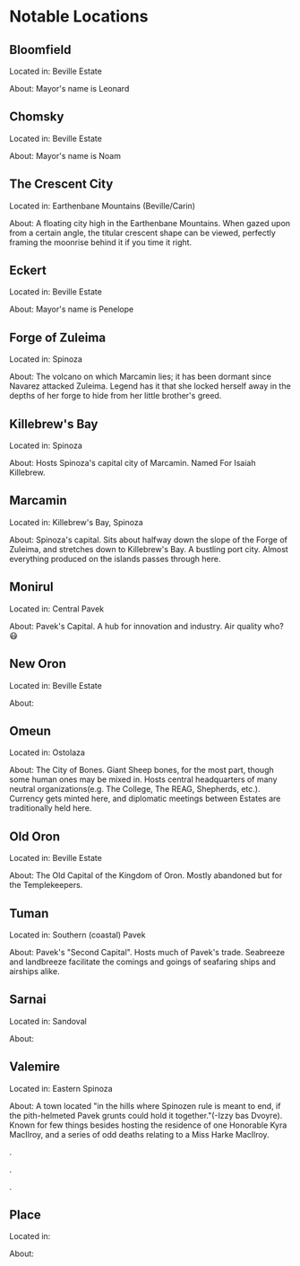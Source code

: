 # Notable Locations

## Bloomfield
Located in: Beville Estate 

About: Mayor's name is Leonard

## Chomsky
Located in: Beville Estate 

About: Mayor's name is Noam

## The Crescent City
Located in: Earthenbane Mountains (Beville/Carin)

About: A floating city high in the Earthenbane Mountains. When gazed upon from a certain angle, the titular crescent shape can be viewed, perfectly framing the moonrise behind it if you time it right.

## Eckert
Located in: Beville Estate 

About: Mayor's name is Penelope 

## Forge of Zuleima
Located in: Spinoza

About: The volcano on which Marcamin lies; it has been dormant since Navarez attacked Zuleima. Legend has it that she locked herself away in the depths of her forge to hide from her little brother's greed.

## Killebrew's Bay
Located in: Spinoza

About: Hosts Spinoza's capital city of Marcamin. Named For Isaiah Killebrew.

## Marcamin
Located in: Killebrew's Bay, Spinoza

About: Spinoza's capital. Sits about halfway down the slope of the Forge of Zuleima, and stretches down to Killebrew's Bay. A bustling port city. Almost everything produced on the islands passes through here.

## Monirul
Located in: Central Pavek

About: Pavek's Capital. A hub for innovation and industry. Air quality who? 😷

## New Oron
Located in: Beville Estate 

About: 

## Omeun
Located in: Ostolaza

About: The City of Bones. Giant Sheep bones, for the most part, though some human ones may be mixed in. Hosts central headquarters of many neutral organizations(e.g. The College, The REAG, Shepherds, etc.). Currency gets minted here, and diplomatic meetings between Estates are traditionally held here.

## Old Oron
Located in: Beville Estate 

About: The Old Capital of the Kingdom of Oron. Mostly abandoned but for the Templekeepers.

## Tuman
Located in: Southern (coastal) Pavek

About: Pavek's "Second Capital". Hosts much of Pavek's trade. Seabreeze and landbreeze facilitate the comings and goings of seafaring ships and airships alike.

## Sarnai
Located in: Sandoval

About: 

## Valemire
Located in: Eastern Spinoza

About: A town located "in the hills where Spinozen rule is meant to end, if the pith-helmeted Pavek grunts could hold it together."(-Izzy bas Dvoyre). Known for few things besides hosting the residence of one Honorable Kyra MacIlroy, and a series of odd deaths relating to a Miss Harke MacIlroy.


.

.

.
## Place
Located in: 

About: 
